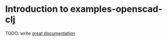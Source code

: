 # Introduction to examples-openscad-clj

TODO: write [great documentation](http://jacobian.org/writing/what-to-write/)
